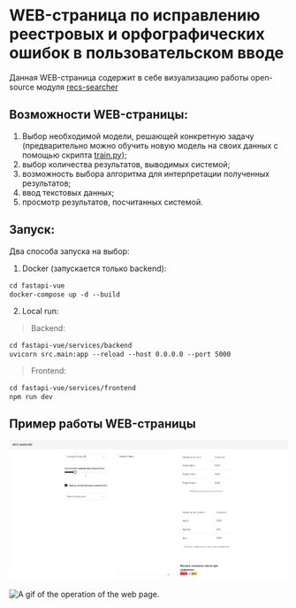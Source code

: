 # WEB-страница по исправлению реестровых и орфографических ошибок в пользовательском вводе

Данная WEB-страница содержит в себе визуализацию работы open-source модуля [recs-searcher](https://github.com/sheriff1max/recs-searcher)

## Возможности WEB-страницы:

1. Выбор необходимой модели, решающей конкретную задачу (предварительно можно обучить новую модель на своих данных с помощью скрипта [train.py](https://github.com/sheriff1max/web-recs-searcher/blob/main/fastapi-vue/services/backend/src/models/train.py));
2. выбор количества результатов, выводимых системой;
3. возможность выбора алгоритма для интерпретации полученных результатов;
4. ввод текстовых данных;
5. просмотр результатов, посчитанных системой.

## Запуск:

Два способа запуска на выбор:
1. Docker (запускается только backend):
```
cd fastapi-vue
docker-compose up -d --build
```

2. Local run:
> Backend:
```
cd fastapi-vue/services/backend
uvicorn src.main:app --reload --host 0.0.0.0 --port 5000
```
> Frontend:
```
cd fastapi-vue/services/frontend
npm run dev
```

## Пример работы WEB-страницы

![Main page](https://github.com/sheriff1max/web-recs-searcher/blob/main/doc/images/example.png)

![A gif of the operation of the web page.](https://github.com/sheriff1max/web-recs-searcher/blob/main/doc/gifs/demo.gif)
